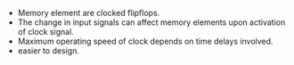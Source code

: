 - Memory element are clocked flipflops.
- The change in input signals can affect memory elements upon activation of clock signal.
- Maximum operating speed of clock depends on time delays involved.
- easier to design.